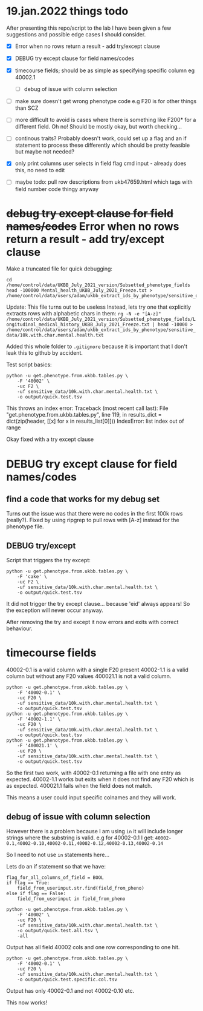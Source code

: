 
# 19.jan.2022 things todo

After presenting this repo/script to the lab I have been given a few suggestions and possible edge cases I should consider.

- [x] Error when no rows return a result - add try/except clause
- [x] DEBUG try except clause for field names/codes
- [x] timecourse fields; should be as simple as specifying specific column eg 40002.1
  - [ ] debug of issue with column selection
- [ ] make sure doesn't get wrong phenotype code e.g F20 is for other things than SCZ
- [ ] more difficult to avoid is cases where there is something like F200* for a different field. Oh no! Should be mostly okay, but worth checking...
- [ ] continous traits? Probably doesn't work, could set up a flag and an if statement to process these differently which should be pretty feasible but maybe not needed?
- [x] only print columns user selects in field flag cmd input - already does this, no need to edit
- [ ] maybe todo: pull row descriptions from ukb47659.html which tags with field number code thingy anyway


#  ~~debug try except clause for field names/codes~~ Error when no rows return a result - add try/except clause

Make a truncated file for quick debugging:
```
cd /home/control/data/UKBB_July_2021_version/Subsetted_phenotype_fields
head -100000 Mental_health_UKBB_July_2021_Freeze.txt > /home/control/data/users/adam/ukbb_extract_ids_by_phenotype/sensitive_data/mental.health.first.100k.rows.txt
```
Update: This file turns out to be useless
Instead, lets try one that explicitly extracts rows with alphabetic chars in them:
`rg -N -e "[A-z]" /home/control/data/UKBB_July_2021_version/Subsetted_phenotype_fields/Longitudinal_medical_history_UKBB_July_2021_Freeze.txt | head -10000 > /home/control/data/users/adam/ukbb_extract_ids_by_phenotype/sensitive_data/10k.with.char.mental.health.txt`

Added this whole folder to `.gitignore` because it is important that I don't leak this to github by accident.

Test script basics:
```
python -u get.phenotype.from.ukbb.tables.py \
    -F '40002' \
    -uc F2 \
    -uf sensitive_data/10k.with.char.mental.health.txt \
    -o output/quick.test.tsv
```
This throws an index error:
Traceback (most recent call last):
  File "get.phenotype.from.ukbb.tables.py", line 119, in <module>
    results_dict = dict(zip(header, [[x] for x in results_list[0]]))
IndexError: list index out of range

Okay fixed with a try except clause

# DEBUG try except clause for field names/codes

## find a code that works for my debug set

Turns out the issue was that there were no codes in the first 100k rows (really?). Fixed by using ripgrep to pull rows with [A-z] instead for the phenotype file.

## DEBUG try/except

Script that triggers the try except:
```
python -u get.phenotype.from.ukbb.tables.py \
    -F 'cake' \
    -uc F2 \
    -uf sensitive_data/10k.with.char.mental.health.txt \
    -o output/quick.test.tsv
```
It did not trigger the try except clause... because 'eid' always appears! So the exception will never occur anyway.

After removing the try and except it now errors and exits with correct behaviour.

# timecourse fields

40002-0.1 is a valid column with a single F20 present
40002-1.1 is a valid column but without any F20 values
400021.1 is not a valid column.

```
python -u get.phenotype.from.ukbb.tables.py \
    -F '40002-0.1' \
    -uc F20 \
    -uf sensitive_data/10k.with.char.mental.health.txt \
    -o output/quick.test.tsv
python -u get.phenotype.from.ukbb.tables.py \
    -F '40002-1.1' \
    -uc F20 \
    -uf sensitive_data/10k.with.char.mental.health.txt \
    -o output/quick.test.tsv
python -u get.phenotype.from.ukbb.tables.py \
    -F '400021.1' \
    -uc F20 \
    -uf sensitive_data/10k.with.char.mental.health.txt \
    -o output/quick.test.tsv
```
So the first two work, with 40002-0.1 returning a file with one entry as expected. 40002-1.1 works but exits when it does not find any F20 which is as expected. 400021.1 fails when the field does not match.

This means a user could input specific colnames and they will work.

## debug of issue with column selection

However there is a problem because I am using `in` it will include longer strings where the substring is valid.
e.g for 40002-0.1 I get: `40002-0.1,40002-0.10,40002-0.11,40002-0.12,40002-0.13,40002-0.14`

So I need to not use `in` statements here...

Lets do an if statement so that we have:
```
flag_for_all_columns_of_field = BOOL
if flag == True:
    field_from_userinput.str.find(field_from_pheno)
else if flag == False:
    field_from_userinput in field_from_pheno
```

```
python -u get.phenotype.from.ukbb.tables.py \
    -F '40002' \
    -uc F20 \
    -uf sensitive_data/10k.with.char.mental.health.txt \
    -o output/quick.test.all.tsv \
    -all
```
Output has all field 40002 cols and one row corresponding to one hit.
```
python -u get.phenotype.from.ukbb.tables.py \
    -F '40002-0.1' \
    -uc F20 \
    -uf sensitive_data/10k.with.char.mental.health.txt \
    -o output/quick.test.specific.col.tsv
```
Output has only 40002-0.1 and not 40002-0.10 etc.

This now works!


